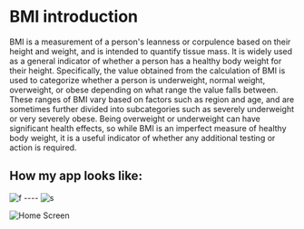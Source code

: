 # BMI introduction

BMI is a measurement of a person's leanness or corpulence based on their height and weight, and is intended to quantify tissue mass. It is widely used as a general indicator of whether a person has a healthy body weight for their height. Specifically, the value obtained from the calculation of BMI is used to categorize whether a person is underweight, normal weight, overweight, or obese depending on what range the value falls between. These ranges of BMI vary based on factors such as region and age, and are sometimes further divided into subcategories such as severely underweight or very severely obese. Being overweight or underweight can have significant health effects, so while BMI is an imperfect measure of healthy body weight, it is a useful indicator of whether any additional testing or action is required.

## How my app looks like:


![f](https://user-images.githubusercontent.com/91839880/177674710-8673aed0-db0d-40cb-9265-5a1c967ca27a.jpg) ---- ![s](https://user-images.githubusercontent.com/91839880/177675015-3e101741-37cf-4591-8376-36ff57a1d020.jpg)

![Home Screen](https://drive.google.com/file/d/1AGAyY2YiJ2B_PCcohOWFIBeVe9-wXtTW/view?usp=sharing)

